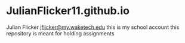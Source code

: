 # JulianFlicker11.github.io
Julian Flicker
jflicker@my.waketech.edu
this is my school account
this repository is meant for holding assignments